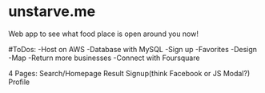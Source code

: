 # unstarve.me
Web app to see what food place is open around you now!

#ToDos:
-Host on AWS
-Database with MySQL
-Sign up
-Favorites
-Design
-Map
-Return more businesses
-Connect with  Foursquare

4 Pages:
Search/Homepage
Result
Signup(think Facebook or JS Modal?)
Profile

